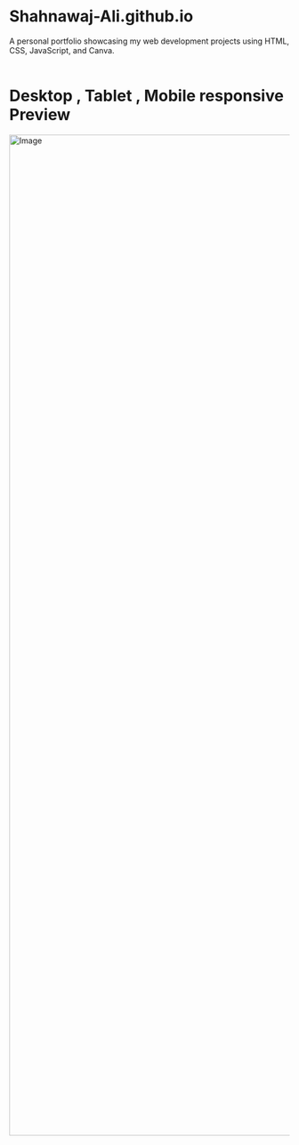 # Shahnawaj-Ali.github.io
A personal portfolio showcasing my web development projects using HTML, CSS, JavaScript, and Canva.<br><br>
<h1>Desktop , Tablet , Mobile responsive Preview</h1>
<img width="2048" height="1800" alt="Image" src="https://github.com/user-attachments/assets/d5d987ce-c49e-489c-a97b-1f78d6674b3c" />
   


